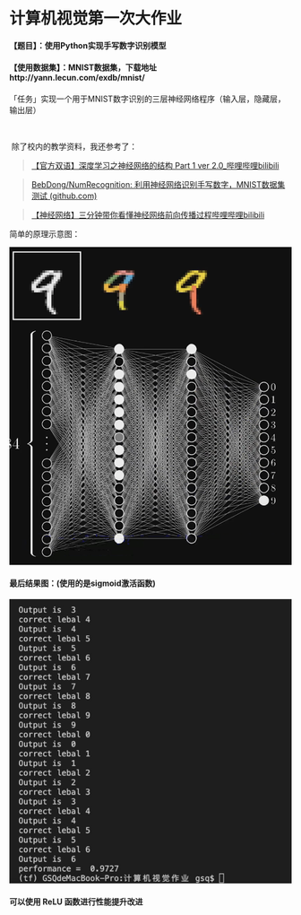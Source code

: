 # 计算机视觉第一次大作业

#### 【题目】：使用Python实现手写数字识别模型

#### 【使用数据集】：MNIST数据集，下载地址http://yann.lecun.com/exdb/mnist/ 

「任务」实现一个用于MNIST数字识别的三层神经网络程序（输入层，隐藏层，输出层）

​        

​    除了校内的教学资料，我还参考了：

>  [【官方双语】深度学习之神经网络的结构 Part 1 ver 2.0_哔哩哔哩bilibili](https://www.bilibili.com/video/BV1bx411M7Zx/?spm_id_from=333.788.video.desc.click)

> [BebDong/NumRecognition: 利用神经网络识别手写数字，MNIST数据集测试 (github.com)](https://github.com/BebDong/NumRecognition)

> [【神经网络】三分钟带你看懂神经网络前向传播过程哔哩哔哩bilibili](https://www.bilibili.com/video/BV11g411u7eL?from=search&seid=10365492907249168439&spm_id_from=333.337.0.0)



简单的原理示意图：

![Photo/image-20220311120940606](Photo/image-20220311120940606.png)



#### 最后结果图：(使用的是sigmoid激活函数)

![Photo/sigmoid-Result](Photo/sigmoid-Result.jpg)

#### 可以使用 ReLU 函数进行性能提升改进
